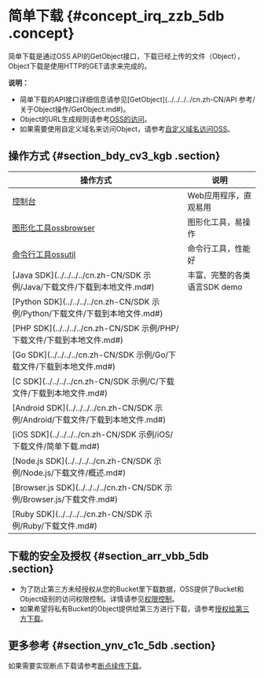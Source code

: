 # 简单下载 {#concept_irq_zzb_5db .concept}

简单下载是通过OSS API的GetObject接口，下载已经上传的文件（Object），Object下载是使用HTTP的GET请求来完成的。

**说明：** 

-   简单下载的API接口详细信息请参见[GetObject](../../../../cn.zh-CN/API 参考/关于Object操作/GetObject.md#)。
-   Object的URL生成规则请参考[OSS的访问](cn.zh-CN/开发指南/签名/OSS请求流程.md#)。
-   如果需要使用自定义域名来访问Object，请参考[自定义域名访问OSS](cn.zh-CN/开发指南/存储空间（Bucket）/绑定自定义域名.md#)。

## 操作方式 {#section_bdy_cv3_kgb .section}

|操作方式|说明|
|----|--|
|[控制台](../../../../cn.zh-CN/控制台用户指南/上传、下载和管理文件/下载文件.md#)|Web应用程序，直观易用|
|[图形化工具ossbrowser](../../../../cn.zh-CN/常用工具/图形化管理工具ossbrowser/快速开始.md#)|图形化工具，易操作|
|[命令行工具ossutil](../../../../cn.zh-CN/常用工具/命令行工具ossutil/常用命令/cp.md#li_ikr_qgc_rgi)|命令行工具，性能好|
|[Java SDK](../../../../cn.zh-CN/SDK 示例/Java/下载文件/下载到本地文件.md#)|丰富、完整的各类语言SDK demo|
|[Python SDK](../../../../cn.zh-CN/SDK 示例/Python/下载文件/下载到本地文件.md#)|
|[PHP SDK](../../../../cn.zh-CN/SDK 示例/PHP/下载文件/下载到本地文件.md#)|
|[Go SDK](../../../../cn.zh-CN/SDK 示例/Go/下载文件/下载到本地文件.md#)|
|[C SDK](../../../../cn.zh-CN/SDK 示例/C/下载文件/下载到本地文件.md#)|
|[Android SDK](../../../../cn.zh-CN/SDK 示例/Android/下载文件/下载到本地文件.md#)|
|[iOS SDK](../../../../cn.zh-CN/SDK 示例/iOS/下载文件/简单下载.md#)|
|[Node.js SDK](../../../../cn.zh-CN/SDK 示例/Node.js/下载文件/概述.md#)|
|[Browser.js SDK](../../../../cn.zh-CN/SDK 示例/Browser.js/下载文件.md#)|
|[Ruby SDK](../../../../cn.zh-CN/SDK 示例/Ruby/下载文件.md#)|

## 下载的安全及授权 {#section_arr_vbb_5db .section}

-   为了防止第三方未经授权从您的Bucket里下载数据，OSS提供了Bucket和Object级别的访问权限控制。详情请参见[权限控制](cn.zh-CN/开发指南/权限控制/权限控制概述.md#)。
-   如果希望将私有Bucket的Object提供给第三方进行下载，请参考[授权给第三方下载](cn.zh-CN/开发指南/下载文件/授权给第三方下载.md#)。

## 更多参考 {#section_ynv_c1c_5db .section}

如果需要实现断点下载请参考[断点续传下载](cn.zh-CN/开发指南/下载文件/断点续传下载.md#)。

